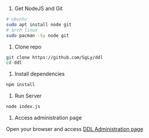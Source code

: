 1. Get NodeJS and Git
```bash
# ubuntu
sudo apt install node git
# arch linux
sudo pacman -Sy node git
```

1. Clone repo
```bash
git clone https://github.com/SgLy/ddl
cd ddl
```

1. Install dependencies
```bash
npm install
```

1. Run Server
```bash
node index.js
```

1. Access administration page

Open your browser and access [DDL Administration page](http://127.0.0.1:5000/admin?password=)
